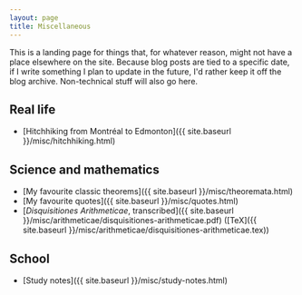 ```yaml
---
layout: page
title: Miscellaneous
---
```


This is a landing page for things that, for whatever reason, might not have a place elsewhere on the site. Because blog posts are tied to a specific date, if I write something I plan to update in the future, I'd rather keep it off the blog archive. Non-technical stuff will also go here.

## Real life

+ [Hitchhiking from Montréal to Edmonton]({{ site.baseurl }}/misc/hitchhiking.html)

## Science and mathematics

+ [My favourite classic theorems]({{ site.baseurl }}/misc/theoremata.html)
+ [My favourite quotes]({{ site.baseurl }}/misc/quotes.html)
+ [_Disquisitiones Arithmeticae_, transcribed]({{ site.baseurl }}/misc/arithmeticae/disquisitiones-arithmeticae.pdf) ([TeX]({{ site.baseurl }}/misc/arithmeticae/disquisitiones-arithmeticae.tex))

## School
+ [Study notes]({{ site.baseurl }}/misc/study-notes.html)
